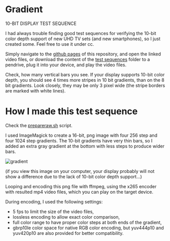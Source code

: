 # Gradient
10-BIT DISPLAY TEST SEQUENCE

I had always trouble finding good test sequences for verifying the 10-bit color depth support of new UHD TV sets (and new smartphones), so I just created some. Feel free to use it under cc.

Simply navigate to the [github pages](http://jursonovicst.github.io/gradient/) of this repository, and open the linked video files, or download the content of the [test sequences](https://github.com/jursonovicst/gradient/tree/master/test_sequences) folder to a pendrive, plug it into your device, and play the video files.

Check, how many vertical bars you see. If your display supports 10-bit color depth, you should see 4 times more stripes in 10 bit gradients, than on the 8 bit gradients. Look closely, they may be only 3 pixel wide (the stripe borders are marked with white lines).


# How I made this test sequence

Check the [prepareraw.sh](prepareraw.sh) script.

I used ImageMagick to create a 16-bit, png image with four 256 step and four 1024 step gradients. The 10-bit gradients have very thin bars, so I added an extra gray gradient at the bottom with less steps to produce wider bars.

![gradient](https://raw.githubusercontent.com/jursonovicst/gradient/master/test_sequences/1920x1080/gradient_1920-1080_25-50.png)

(if you view this image on your computer, your display probably will not show a difference due to the lack of 10-bit color depth support...)

Looping and encoding this png file with ffmpeg, using the x265 encoder with resulted mp4 video files, which you can play on the target device.

During encoding, I used the following settings:

 - 5 fps to limit the size of the video files,
 - lossless encoding to allow exact color comparison,
 - full color range to have proper color steps at both ends of the gradient,
 - gbrp10le color space for native RGB color encoding, but yuv444p10 and yuv420p10 are also provided for better compatibility.
 
